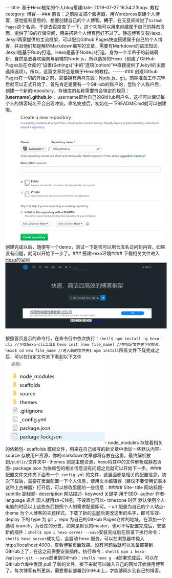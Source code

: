 ---title: 基于Hexo框架的个人blog搭建date: 2019-07-27 16:54:23tags: 教程category: 博客---### 前言：之前朋友搞个服务器，用Wordpress搭建个人博客，感觉挺有意思的，想要创建自己的个人博客。**终于**，在无意间听说了`Github Pages`这个名词，于是去百度查了一下，这个功能可以用来创建属于自己的静态页面，提供了1G的存储空间，用来搭建个人博客再好不过了。<!--more-->静态博客又有Hexo、Jekyll两家提供的主流框架，可以配合Github Pages快速搭建属于自己的个人博客，并且他们都是解析Markdown编写的文章，需要有Markdown的语法知识。Jekyll是基于Ruby打造，Hexo是基于Node.js打造，身为一个半吊子的前端萌新，自然是更喜欢偏向与前端的Node.js，所以选择的Hexo（创建了GitHub Pages后在仓库的“设置(Settings)”中的“选项(option)”中直接提供了Jekyll的主题选择选项）。所以，这篇文章将会是属于Hexo的教程。------### 创建Github Pages在一切的开始之前，需要拥有两样东西：[Node.js](http://nodejs.cn/)、[git](https://git-scm.com/)。前期准备工作完毕后就可以正式开始了，首先肯定是要有一个GitHub的账户的，登陆个人账户后，创建一个新的repository，存储库的名称需要符合特定的规范：**[username].github.io** ，username即为自己的GitHub用户名，这样可以保证每个人的博客域名不会出现冲突。命名完成后，初始化一下README.md就可以创建啦。![GitHub Pages的创建](/images/post/%E4%B8%AA%E4%BA%BAblog%E6%90%AD%E5%BB%BA/github_pages.png)创建完成以后，随便写一个demo，测试一下是否可以用仓库名访问到内容。如果没有问题，就可以开始下一步了。### 搭建Hexo环境#### 下载相关文件进入[Hexo](https://hexo.io/zh-cn/)的官网![hexo](/images/post/%E4%B8%AA%E4%BA%BAblog%E6%90%AD%E5%BB%BA/hexo.png)按照首页显示的命令行，在命令行中依次执行：```shell$ npm install -g hexo-cli //下载hexo-cli工具$ hexo init [new file_name] //在指定文件夹下初始化hexo$ cd new file_name //进入新的文件夹$ npm install```所有文件下载完成之后，可以在指定文件夹下看到以下文件![文件列表](/images/post/%E4%B8%AA%E4%BA%BAblog%E6%90%AD%E5%BB%BA/file-list.png)- node_modules 存放着相关的依赖包- scaffolds 模板文件，用来在自己编写的新文章中添加一些默认内容- source 存放用户资源，你的markdown文章都将存放在这里，最终解析放到`/public/`文件夹中- themes 则是主题资源，hexo将其中的文件解析成静态页面- package.json 为依赖包的相关信息没有问题之后就可以开始下一步。#### 配置文件文件夹下面有一个`_config.yml` 的文件，这里面都是相关的配置信息，初次下载后，需要在里面配置一下个人信息，使用文本编辑器（建议不要使用记事本这种上古神器）打开后，可以修改里面的一些信息：##### Site- title 网站标题- subtitle 副标题- description 网站描述- keyword 关键字 用于SEO- author 作者- language 语言 国人就用zh-CN吧，不设置也可以- timezone 时区 默认使用个人电脑的时区以上这些东西按照个人的需求配置即可。- url 配置为自己的个人站点- theme 为个人博客的主题样式，下载了新的[主题](https://hexo.io/themes/)后更改这里的名字，即可生效- deploy 下的 type 为 git ，repo 为自己的GitHub Pages仓库的地址，在添加一个选项 branch，为仓库的分支，如果是默认的master，也可不写配置完成后，安装新的插件：```shell$ npm i hexo-server --save```安装完成后在目录下执行命令：```shell$ hexo server```成功后，会启动 hexo 服务，可以在浏览器中输入http://localhost:4000，查看博客页面效果。没有问题后就可以准备部署到GitHub上了，在这之前需要安装插件。执行命令：```shell$ npm i hexo-deployer-git --save```部署到GitHub：```shell$ hexo g -d```部署完成后，可以在GitHub仓库中发现 pull 了新的文件，接下来就可以输入自己的网址开始使用博客了。每次博客有所更新，需要重新部署到GitHub上，才能够同步到自己的博客。